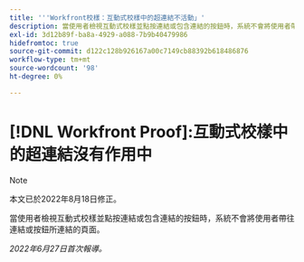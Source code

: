 ```yaml
---
title: '''Workfront校樣：互動式校樣中的超連結不活動」'
description: 當使用者檢視互動式校樣並點按連結或包含連結的按鈕時，系統不會將使用者帶往連結或按鈕所連結的頁面。
exl-id: 3d12b89f-ba8a-4929-a088-7b9b40479986
hidefromtoc: true
source-git-commit: d122c128b926167a00c7149cb88392b618486876
workflow-type: tm+mt
source-wordcount: '98'
ht-degree: 0%

---
```


# [!DNL Workfront Proof]:互動式校樣中的超連結沒有作用中

>[!NOTE]
>
>本文已於2022年8月18日修正。

當使用者檢視互動式校樣並點按連結或包含連結的按鈕時，系統不會將使用者帶往連結或按鈕所連結的頁面。

_2022年6月27日首次報導。_
